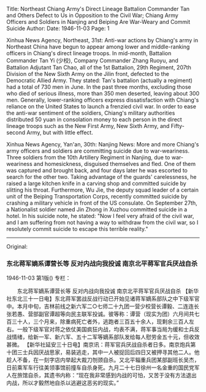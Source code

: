 Title: Northeast Chiang Army's Direct Lineage Battalion Commander Tan and Others Defect to Us in Opposition to the Civil War; Chiang Army Officers and Soldiers in Nanjing and Beiping Are War-Weary and Commit Suicide
Author:
Date: 1946-11-03
Page: 1

Xinhua News Agency, Northeast, 31st: Anti-war actions by Chiang's army in Northeast China have begun to appear among lower and middle-ranking officers in Chiang's direct lineage troops. In mid-month, Battalion Commander Tan Yi (少校), Company Commander Zhang Ruoyu, and Battalion Adjutant Tan Chao, all of the 1st Battalion, 29th Regiment, 207th Division of the New Sixth Army on the Jilin front, defected to the Democratic Allied Army. They stated: Tan's battalion (actually a regiment) had a total of 730 men in June. In the past three months, excluding those who died of serious illness, more than 350 men deserted, leaving about 300 men. Generally, lower-ranking officers express dissatisfaction with Chiang's reliance on the United States to launch a frenzied civil war. In order to ease the anti-war sentiment of the soldiers, Chiang's military authorities distributed 50 yuan in consolation money to each person in the direct lineage troops such as the New First Army, New Sixth Army, and Fifty-second Army, but with little effect.

Xinhua News Agency, Yan'an, 30th: Nanjing News: More and more Chiang's army officers and soldiers are committing suicide due to war-weariness. Three soldiers from the 10th Artillery Regiment in Nanjing, due to war-weariness and homesickness, disguised themselves and fled. One of them was captured and brought back, and four days later he was escorted to search for the other two. Taking advantage of the guards' carelessness, he raised a large kitchen knife in a carving shop and committed suicide by slitting his throat. Furthermore, Wu Jie, the deputy squad leader of a certain unit of the Beiping Transportation Corps, recently committed suicide by crashing a military vehicle in front of the US consulate. On September 27th, a Nationalist soldier named Jin Zhong in Xuzhou committed suicide in a hotel. In his suicide note, he stated: "Now I feel very afraid of the civil war, and I am suffering from not having a way to withdraw from the civil war, so I resolutely commit suicide to escape this terrible reality."



<hr /> 

Original: 


### 东北蒋军嫡系谭营长等  反对内战向我投诚  南京北平蒋军官兵厌战自杀

1946-11-03
第1版()
专栏：

　　东北蒋军嫡系谭营长等
    反对内战向我投诚
    南京北平蒋军官兵厌战自杀
    【新华社东北三十一日电】东北蒋军罢战反战行动已开始见诸蒋军嫡系部队之中下级军官中。本月中旬，吉林前线之新六军二○七师二十九团一营少校营长谭毅、二连连长张若愚、营部副官谭超等向民主联军投诚。彼等称：谭营（现实为团）六月间共七百三十人，三个月来，除重病死亡者外，逃跑者三百五十余人，现剩余三百人左右。一般下级军官对蒋之依仗美国疯狂内战，均表不满，蒋军事当局为缓和士兵反战情绪，给新一军、新六军、五十二军等嫡系部队发给每人慰劳金五十元，但收效甚微。
    【新华社延安三十日电】南京讯：蒋军官兵厌战自杀者日多。南京炮兵第十团三士兵因厌战思家，易装逃走，其中一人被捉回后四日又被押寻其他二人。他趁人不备，在一刻字店内举起大裁刀刎颈自杀。又北平辎重兵团某部副班长吴杰，日前乘军车行往美领事馆前撞车自杀身死。九月二十七日徐州一名金重的国民党军人在旅馆自杀，其遗书内称：“现在我非常感到内战的可怕，又苦于没有方法退出内战，所以才毅然地自杀以逃避这恶劣的现实。”

